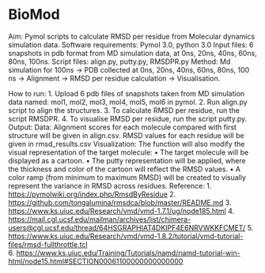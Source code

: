 # BioMod

Aim: Pymol scripts to calculate RMSD per residue from Molecular dynamics simulation data.
Software requirements: Pymol 3.0, python 3.0
Input files: 6 snapshots in pdb format from MD simulation data, at 0ns, 20ns, 40ns, 60ns, 80ns, 100ns. 
Script files: align.py, putty.py, RMSDPR.py
Method:
Md simulation for 100ns -> PDB collected at 0ns, 20ns, 40ns, 60ns, 80ns, 100 ns -> Alignment -> RMSD per residue calculation -> Visualisation.

How to run:
    1. Upload 6 pdb files of snapshots taken from MD simulation data named: mol1, mol2, mol3, mol4, mol5, mol6 in pymol. 
    2. Run align.py script to align the structures.
    3. To calculate RMSD per residue, run the script RMSDPR.
    4. To visualise RMSD per residue, run the script putty.py.
Output:
Data: Alignment scores for each molecule compared with first structure will be given in align.csv. RMSD values for each residue will be given in rmsd_results.csv
Visualization: The function will also modify the visual representation of the target molecule:
    • The target molecule will be displayed as a cartoon.
    • The putty representation will be applied, where the thickness and color of the cartoon will reflect the RMSD values.
    • A color ramp (from minimum to maximum RMSD) will be created to visually represent the variance in RMSD across residues.
Reference: 
    1. https://pymolwiki.org/index.php/RmsdByResidue
    2. https://github.com/tongalumina/rmsdca/blob/master/README.md 
    3. https://www.ks.uiuc.edu/Research/vmd/vmd-1.7.1/ug/node185.html
    4. https://mail.cgl.ucsf.edu/mailman/archives/list/chimera-users@cgl.ucsf.edu/thread/64HSGRAPHIAT4DKIPF4E6NRVWKKFCMET/
    5. https://www.ks.uiuc.edu/Research/vmd/vmd-1.8.2/tutorial/vmd-tutorial-files/rmsd-fullthrottle.tcl  
    6. https://www.ks.uiuc.edu/Training/Tutorials/namd/namd-tutorial-win-html/node15.html#SECTION00061100000000000000
